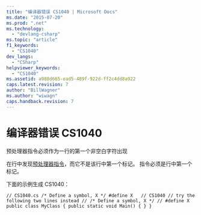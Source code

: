 ```yaml
---
title: "编译器错误 CS1040 | Microsoft Docs"
ms.date: "2015-07-20"
ms.prod: ".net"
ms.technology: 
  - "devlang-csharp"
ms.topic: "article"
f1_keywords: 
  - "CS1040"
dev_langs: 
  - "CSharp"
helpviewer_keywords: 
  - "CS1040"
ms.assetid: a988d665-ead5-489f-922d-ff2c4dd8a922
caps.latest.revision: 7
author: "BillWagner"
ms.author: "wiwagn"
caps.handback.revision: 7
---
```

# 编译器错误 CS1040
预处理器指令必须作为一行的第一个非空白字符出现  
  
 在行中发现[预处理器指令](../../csharp/language-reference/preprocessor-directives/index.md)，而它不是该行中第一个标记。 指令必须是行中第一个标记。  
  
 下面的示例生成 CS1040：  
  
```  
// CS1040.cs /* Define a symbol, X */ #define X   // CS1040 // try the following two lines instead // /* Define a symbol, X */ // #define X public class MyClass { public static void Main() { } }  
```